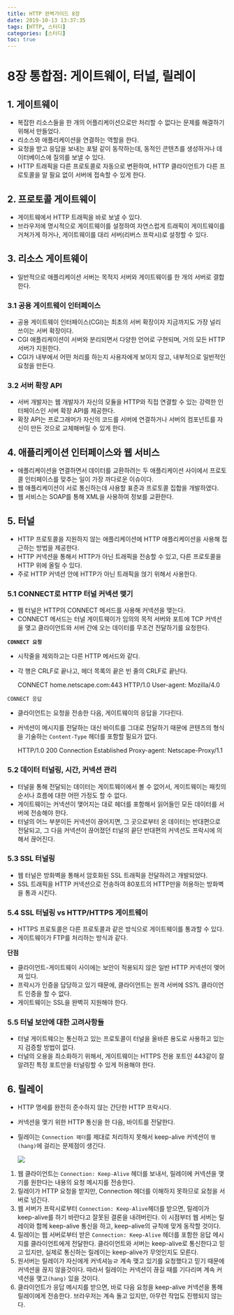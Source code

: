 ```yaml
---
title: HTTP 완벽가이드 8장
date: 2019-10-13 13:37:35
tags: [HTTP, 스터디]
categories: [스터디]
toc: true
---
```

# 8장 통합점: 게이트웨이, 터널, 릴레이

## 1. 게이트웨이

- 복잡한 리소스들을 한 개의 어플리케이션으로만 처리할 수 없다는 문제를 해결하기 위해서 만들었다.
- 리소스와 애플리케이션을 연결하는 역할을 한다.
- 요청을 받고 응답을 보내는 포털 같이 동작하는데, 동적인 콘텐츠를 생성하거나 데이터베이스에 질의를 보낼 수 있다.
- HTTP 트래픽을 다른 프로토콜로 자동으로 변환하여, HTTP 클라이언트가 다른 프로토콜을 알 필요 없이 서버에 접속할 수 있게 한다.

## 2. 프로토콜 게이트웨이

- 게이트웨에서 HTTP 트래픽을 바로 보낼 수 있다.
- 브라우저에 명시적으로 게이트웨이를 설정하여 자연스럽게 트래픽이 게이트웨이를 거쳐가게 하거나, 게이트웨이를 대리 서버(리버스 프락시)로 설정할 수 있다.

## 3. 리소스 게이트웨이

- 일반적으로 애플리케이션 서버는 목적지 서버와 게이트웨이를 한 개의 서버로 결합한다.

### 3.1 공용 게이트웨이 인터페이스

- 공용 게이트웨이 인터페이스(CGI)는 최초의 서버 확장이자 지금까지도 가장 널리 쓰이는 서버 확장이다.
- CGI 애플리케이션이 서버와 분리되면서 다양한 언어로 구현되며, 거의 모든 HTTP서버가 지원한다.
- CGI가 내부에서 어떤 처리를 하는지 사용자에게 보이지 않고, 내부적으로 일반적인 요청을 만든다.

### 3.2 서버 확장 API

- 서버 개발자는 웹 개발자가 자신의 모듈을 HTTP와 직접 연결할 수 있는 강력한 인터페이스인 서버 확장 API를 제공한다.
- 확장 API는 프로그래머가 자신의 코드를 서버에 연결하거나 서버의 컴포넌트를 자신이 만든 것으로 교체해버릴 수 있게 한다.

## 4. 애플리케이션 인터페이스와 웹 서비스

- 애플리케이션을 연결하면서 데이터를 교환하려는 두 애플리케이션 사이에서 프로토콜 인터페이스를 맞추는 일이 가장 까다로운 이슈이다.
- 웹 애플리케이션이 서로 통신하는데 사용할 표준과 프로토콜 집합을 개발하였다.
- 웹 서비스는 SOAP를 통해 XML을 사용하여 정보를 교환한다.

## 5. 터널

- HTTP 프로토콜을 지원하지 않는 애플리케이션에 HTTP 애플리케이션을 사용해 접근하는 방법을 제공한다.
- HTTP 커넥션을 통해서 HTTP가 아닌 트래픽을 전송할 수 있고, 다른 프로토콜을 HTTP 위에 올릴 수 있다.
- 주로 HTTP 커넥션 안에 HTTP가 아닌 트래픽을 얹기 위해서 사용한다.

### 5.1 CONNECT로 HTTP 터널 커넥션 맺기

- 웹 터널은 HTTP의 CONNECT 메서드를 사용해 커넥션을 맺는다.
- CONNECT 메서드는 터널 게이트웨이가 임의의 목적 서버와 포트에 TCP 커넥션을 맺고 클라이언트와 서버 간에 오는 데이터를 무조건 전달하기를 요청한다.

**`CONNECT 요청`**

- 시작줄을 제외하고는 다른 HTTP 메서드와 같다.
- 각 행은 CRLF로 끝나고, 헤더 목록의 끝은 빈 줄의 CRLF로 끝난다.

    CONNECT home.netscape.com:443 HTTP/1.0
    User-agent: Mozilla/4.0

`CONNECT 응답`

- 클라이언트는 요청을 전송한 다음, 게이트웨이의 응답을 기다린다.
- 커넥션이 메시지를 전달하는 대신 바이트를 그대로 전달하기 때문에 콘텐츠의 형식을 기술하는 `Content-Type` 헤더를 포함할 필요가 없다.

    HTTP/1.0 200 Connection Established
    Proxy-agent: Netscape-Proxy/1.1

### 5.2 데이터 터널링, 시간, 커넥션 관리

- 터널을 통해 전달되는 데이터는 게이트웨이에서 볼 수 없어서, 게이트웨이는 패킷의 순서나 흐름에 대한 어떤 가정도 할 수 없다.
- 게이트웨이는 커넥션이 맺어지는 대로 헤더를 포함해서 읽어들인 모든 데이터를 서버에 전송해야 한다.
- 터널의 어느 부분이든 커넥션이 끊어지면, 그 곳으로부터 온 데이터는 반대편으로 전달되고, 그 다음 커넥션이 끊어졌던 터널의 끝단 반대편의 커넥션도 프락시에 의해서 끊어진다.

### 5.3 SSL 터널링

- 웹 터널은 방화벽을 통해서 암호화된 SSL 트래픽을 전달하려고 개발되었다.
- SSL 트래픽을 HTTP 커넥션으로 전송하여 80포트의 HTTP만을 허용하는 방화벽을 통과 시킨다.

### 5.4 SSL 터널링 vs HTTP/HTTPS 게이트웨이

- HTTPS 프로토콜은 다른 프로토콜과 같은 방식으로 게이트웨이를 통과할 수 있다.
- 게이트웨이가 FTP를 처리하는 방식과 같다.

**단점**

- 클라이언트-게이트웨이 사이에는 보안이 적용되지 않은 일반 HTTP 커넥션이 맺어져 있다.
- 프락시가 인증을 담당하고 있기 때문에, 클라이언트는 원격 서버에 SS?L 클라이언트 인증을 할 수 없다.
- 게이트웨이는 SSL을 완벽히 지원해야 한다.

### 5.5 터널 보안에 대한 고려사항들

- 터널 게이트웨으는 통신하고 있는 프로토콜이 터널을 올바른 용도로 사용하고 있는지 검증할 방법이 없다.
- 터널의 오용을 최소화하기 위해서, 게이트웨이는 HTTPS 전용 포트인 443같이 잘 알려진 특정 포트만을 터널링할 수 있게 허용해야 한다.

## 6. 릴레이

- HTTP 명세를 완전히 준수하지 않는 간단한 HTTP 프락시다.
- 커넥션을 맺기 위한 HTTP 통신을 한 다음, 바이트를 전달한다.
- 릴레이는 `Connection 헤더`를 제대로 처리하지 못해서 keep-alive 커넥션이 `행(hang)`에 걸리는 문제점이 생긴다.

    ![](/images/http-guide-chap8.png)

1. 웹 클라이언트는 `Connection: Keep-Alive` 헤더를 보내서, 릴레이에 커넥션을 맺기를 원한다는 내용의 요청 메시지를 전송한다.
2. 릴레이가 HTTP 요청을 받지만, Connection 헤더를 이해하지 못하므로 요청을 서버로 넘긴다.
3. 웹 서버가 프락시로부터 `Connection: Keep-Alive`헤더를 받으면, 릴레이가 keep-alive를 하기 바란다고 잘못된 결론을 내려버린다.  이 시점부터 웹 서버는 릴레이와 함께 keep-alive 통신을 하고, keep-alive의 규칙에 맞게 동작할 것이다.
4. 릴레이는 웹 서버로부터 받은 `Connection: Keep-Alive` 헤더를 포함한 응답 메시지를 클라이언트에게 전달한다. 클라이언트와 서버는 keep-alive로 통신한다고 믿고 있지만, 실제로 통신하는 릴레이는 keep-alive가 무엇인지도 모른다.
5. 원서버는 릴레이가 자신에게 커넥셔능ㄹ 계속 맺고 있기를 요청했다고 믿기 때문에 커넥션을 끊지 않을것이다. 따라서 릴레이는 커넥션이 끊길 때를 기다리며 계속 커넥션을 맺고`(hang)` 있을 것이다.
6. 클라이언트가 응답 메시지를 받으면, 바로 다음 요청을 keep-alive 커넥션을 통해 릴레이에게 전송한다. 브라우저는 계속 돌고 있지만, 아무런 작업도 진행되지 않는다.